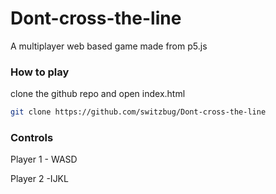 # Dont-cross-the-line

A multiplayer web based game made from p5.js

### How to play

clone the github repo and open index.html
```sh
git clone https://github.com/switzbug/Dont-cross-the-line
```
### Controls

Player 1 - WASD

Player 2 -IJKL
